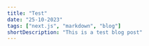 ```yaml
---
title: "Test"
date: "25-10-2023"
tags: ["next.js", "markdown", "blog"]
shortDescription: "This is a test blog post"
---
```


